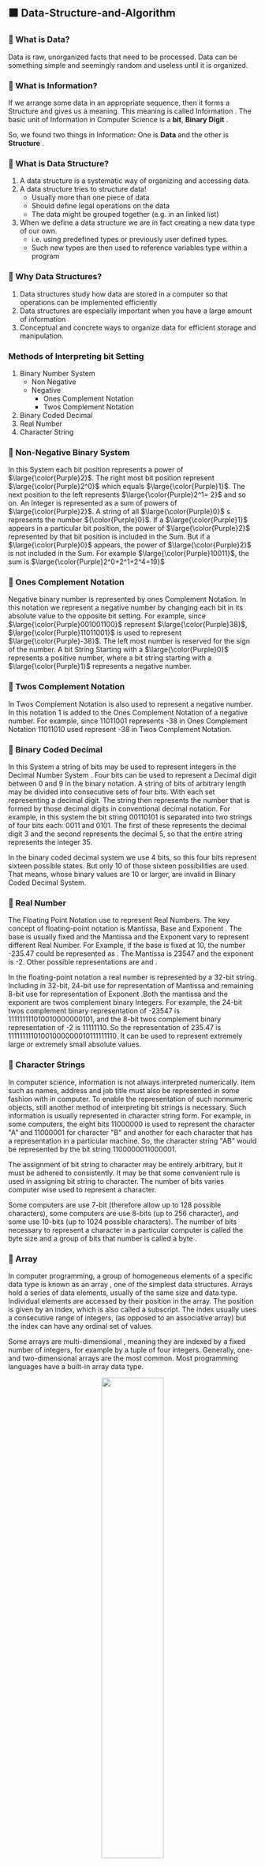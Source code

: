 ## ⬛ Data-Structure-and-Algorithm
### 🔲 What is Data?
Data is raw, unorganized facts that need to be processed. Data can be something simple and seemingly random and useless until it is organized.
### 🔲 What is Information?
If we arrange some data in an appropriate sequence, then it forms a Structure and gives us a meaning. This meaning is called Information . The basic unit of Information in Computer Science is a **bit**, **Binary Digit** .

So, we found two things in Information: One is **Data** and the other is **Structure** .

### 🔲 What is Data Structure?
1. A data structure is a systematic way of organizing and accessing data.
2. A data structure tries to structure data!
   * Usually more than one piece of data
   * Should define legal operations on the data
   * The data might be grouped together (e.g. in an linked list)
3. When we define a data structure we are in fact creating a new data type of our own.
    * i.e. using predefined types or previously user defined types.
    * Such new types are then used to reference variables type within a program

### 🔲 Why Data Structures?

1. Data structures study how data are stored in a computer so that operations can be implemented efficiently
2. Data structures are especially important when you have a large amount of information
3. Conceptual and concrete ways to organize data for efficient storage and manipulation.
 			
### Methods of Interpreting bit Setting
1. Binary Number System 
    * Non Negative
    * Negative
      * Ones Complement Notation
      * Twos Complement Notation
2. Binary Coded Decimal
3. Real Number
4. Character String

### 🔲 Non-Negative Binary System
In this System each bit position represents a power of $\large{\color{Purple}2}$. The right most bit position represent $\large{\color{Purple}2^0}$ which equals $\large{\color{Purple}1}$. The next position to the left represents $\large{\color{Purple}2^1= 2}$ and so on. An Integer is represented as a sum of powers of $\large{\color{Purple}2}$. A string of all $\large{\color{Purple}0}$ s represents the number ${\color{Purple}0}$. If a $\large{\color{Purple}1}$ appears in a particular bit position, the power of $\large{\color{Purple}2}$ represented by that bit position is included in the Sum. But if a $\large{\color{Purple}0}$ appears, the power of $\large{\color{Purple}2}$ is not included in the Sum. For example $\large{\color{Purple}10011}$, the sum is $\large{\color{Purple}2^0+2^1+2^4=19}$

### 🔲 Ones Complement Notation 	 	
Negative binary number is represented by ones Complement Notation. In this notation we represent a negative number by changing each bit in its absolute value to the opposite bit setting. For example, since $\large{\color{Purple}001001100}$ represent $\large{\color{Purple}38}$, $\large{\color{Purple}11011001}$ is used to represent $\large{\color{Purple}-38}$. The left most number is reserved for the sign of the number. A bit String Starting with a $\large{\color{Purple}0}$ represents a positive number, where a bit string starting with a $\large{\color{Purple}1}$ represents a negative number.
	 	 	
### 🔲 Twos Complement Notation
In Twos Complement Notation is also used to represent a negative number. In this notation 1 is added to the Ones Complement Notation of a negative number. For example, since 11011001 represents -38 in Ones Complement Notation 11011010 used represent -38 in Twos Complement Notation.

### 🔲 Binary Coded Decimal
In this System a string of bits may be used to represent integers in the Decimal Number System . Four bits can be used to represent a Decimal digit between 0 and 9 in the binary notation. A string of bits of arbitrary length may be divided into consecutive sets of four bits. With each set representing a decimal digit. The string then represents the number that is formed by those decimal digits in conventional decimal notation. For example, in this system the bit string 00110101 is separated into two strings of four bits each: 0011 and 0101. The first of these represents the decimal digit 3 and the second represents the decimal 5, so that the entire string represents the integer 35.

In the binary coded decimal system we use 4 bits, so this four bits represent sixteen possible states. But only 10 of those sixteen possibilities are used. That means, whose binary values are 10 or larger, are invalid in Binary Coded Decimal System.

### 🔲 Real Number
The Floating Point Notation use to represent Real Numbers. The key concept of floating-point notation is Mantissa, Base and Exponent . The base is usually fixed and the Mantissa and the Exponent vary to represent different Real Number. For Example, if the base is fixed at 10, the number -235.47 could be represented as  . The Mantissa is 23547 and the exponent is -2. Other possible representations are  and .

In the floating-point notation a real number is represented by a 32-bit string. Including in 32-bit, 24-bit use for representation of Mantissa and remaining 8-bit use for representation of Exponent .Both the mantissa and the exponent are twos complement binary Integers. For example, the 24-bit twos complement binary representation of -23547 is 111111111010010000000101, and the 8-bit twos complement binary representation of -2 is 11111110. So the representation of 235.47 is 11111111101001000000010111111110. It can be used to represent extremely large or extremely small absolute values.

### 🔲 Character Strings
In computer science, information is not always interpreted numerically. Item such as names, address and job title must also be represented in some fashion with in computer. To enable the representation of such nonnumeric objects, still another method of interpreting bit strings is necessary. Such information is usually represented in character string form. For example, in some computers, the eight bits 11000000 is used to represent the character "A" and 11000001 for character "B" and another for each character that has a representation in a particular machine. So, the character string "AB" would be represented by the bit string 1100000011000001.
	
The assignment of bit string to character may be entirely arbitrary, but it must be adhered to consistently. It may be that some convenient rule is used in assigning bit string to character. The number of bits varies computer wise used to represent a character.

Some computers are use 7-bit (therefore allow up to 128 possible characters), some computers are use 8-bits (up to 256 character), and some use 10-bits (up to 1024 possible characters). The number of bits necessary to represent a character in a particular computer is called the byte size and a group of bits that number is called a byte .

 	 			
### 🔲 Array
In computer programming, a group of homogeneous elements of a specific data type is known as an array , one of the simplest data structures. Arrays hold a series of data elements, usually of the same size and data type. Individual elements are accessed by their position in the array. The position is given by an index, which is also called a subscript. The index usually uses a consecutive range of integers, (as opposed to an associative array) but the index can have any ordinal set of values.

Some arrays are multi-dimensional , meaning they are indexed by a fixed number of integers, for example by a tuple of four integers. Generally, one- and two-dimensional arrays are the most common. Most programming languages have a built-in array data type.

<p align="center">
<img src="https://github.com/user-attachments/assets/f7a83ba1-f1bd-4835-9338-39a9bfce66d0" width=50%/>
 <br><ins><b><i></i></b></ins>
</p>

### 🔲 Link List
In computer science, a linked list is one of the fundamental data structures used in computer programming. It consists of a sequence of nodes, each containing arbitrary data fields and one or two references ("links") pointing to the next and/or previous nodes. A linked list is a self-referential data type because it contains a link to another data of the same type. Linked lists permit insertion and removal of nodes at any point in the list in constant time, but do not allow random access.


### Types of Link List
1. Linearly-linked List 
   * Singly-linked list
   * Doubly-linked list
2. Circularly-linked list
   * Singly-circularly-linked list
   * Doubly-circularly-linked list
3. Sentinel nodes

<p align="center">
<img src="https://github.com/user-attachments/assets/f9e3daf1-5f8f-4c42-9a9f-9eeee0bf555e" width=50%/>
 <br><ins><b><i></i></b></ins>
</p>

 	
### 🔲 Stack
A stack is a linear Structure in which item may be added or removed only at one end. There are certain frequent situations in computer science when one wants to restrict insertions and deletions so that they can take place only at the beginning or the end of the end of the list, not in the middle. Two of the Data Structures that are useful in such situations are Stacks and queues. A stack is a list of elements in which an elements may be inserted or deleted only at one end, called the Top. This means, in particular, the elements are removed from a stack in the reverse order of that which they are inserted in to the stack. The stack also called "last-in first -out (LIFO) " list.

Special terminology is used for two basic operation associated with stack :

1. "Push" is the term used to insert an element into a stack.
2. "Pop" is the term used to delete an element from a stack.

<p align="center">
<img src="https://github.com/user-attachments/assets/a77ef95d-2395-4734-910a-b18d0a0e3a56" width=50%/>
 <br><ins><b><i></i></b></ins>
</p>

### 🔲 Queue
A queue is a linear list of elements in which deletions can take place only at one end, called the " front " and insertion can take place only at the other end, called " rear ". The term " front " and " rear " are used in describing a linear list only when it is implemented as a queue.

Queues are also called " first-in first-out " (FIFO) list. Since the first element in a queue will be the first element out of the queue. In other words, the order in which elements enter in a queue is the order in which they leave. The real life example: the people waiting in a line at Railway ticket Counter form a queue, where the first person in a line is the first person to be waited on. An important example of a queue in computer science occurs in timesharing system, in which programs with the same priority form a queue while waiting to be executed.

 
<p align="center">
<img src="https://github.com/user-attachments/assets/d766a170-2aee-4a25-9a9c-75b7067d7f09" width=50%/>
 <br><ins><b><i></i></b></ins>
</p>

###  ⬛ References and Bibliography
1. [NPTEL-IITG](https://archive.nptel.ac.in/courses/106/103/106103069/#)

